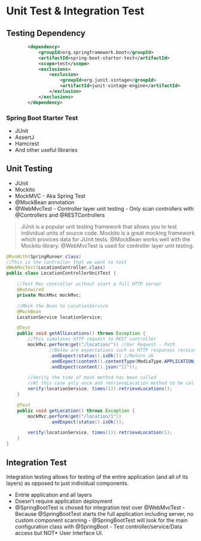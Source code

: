 # Unit Test & Integration Test

## Testing Dependency

```xml
        <dependency>
            <groupId>org.springframework.boot</groupId>
            <artifactId>spring-boot-starter-test</artifactId>
            <scope>test</scope>
            <exclusions>
                <exclusion>
                    <groupId>org.junit.vintage</groupId>
                    <artifactId>junit-vintage-engine</artifactId>
                </exclusion>
            </exclusions>
        </dependency>

```
### Spring Boot Starter Test
- JUnit
- AssertJ
- Hamcrest
- And other useful libraries

## Unit Testing
- JUnit
- Mockito
- MockMVC - Aka Spring Test
- @MockBean annotation
- @WebMvcTest
        - Controller layer unit testing
        - Only scan controllers with @Controllers and @RESTControllers
        
> JUnit is a popular unit testing framework that allows you to test individual units of source code.
> Mockito is a great mocking framework which provices data for JUnit tests.
> @MockBean works well with the Mockito library.
> @WebMvcTest is used for controller layer unit testing.

```java
@RunWith(SpringRunner.class)
//This is the controller that we want to test
@WebMvcTest(LocationController.class)
public class LocationControllerUnitTest {

    //Test Mvc controller without start a full HTTP server
    @Autowired
    private MockMvc mockMvc;

    //Mock the Bean to LocationService
    @MockBean
    LocationService locationService;

    @Test
    public void getAllLocations() throws Exception {
        //This simulates HTTP request to REST controller
        mockMvc.perform(get("/location/")) //Ger Request - Path
                //Below are expectations such as HTTP responses received from controller class
                .andExpect(status().isOk()) //Return ok
                .andExpect(content().contentType(MediaType.APPLICATION_JSON)) //Return Application_JSON
                .andExpect(content().json("[]"));

        //Verify the time of mock method has been called
        //At this case only once and retrieveLocation method to be called
        verify(locationService, times(1)).retrieveLocations();
    }

    @Test
    public void getLocation() throws Exception {
        mockMvc.perform(get("/location/1"))
                .andExpect(status().isOk());

        verify(locationService, times(1)).retrieveLocation(1);
    }
}
```
## Integration Test
Integration testing allows for testing of the entire application (and all of its layers) as opposed to just individual components.
- Entrie application and all layers
- Doesn't require application deployment
- @SpringBootTest is chosed for integration test over @WebMvcTest
        - Because @SpringBootTest starts the full application including server, no custom component scanning
        - @SpringBootTest will look for the main configuration class with @SpringBoot
        - Test controller/service/Data access but NOT* User Interface UI. 
        
